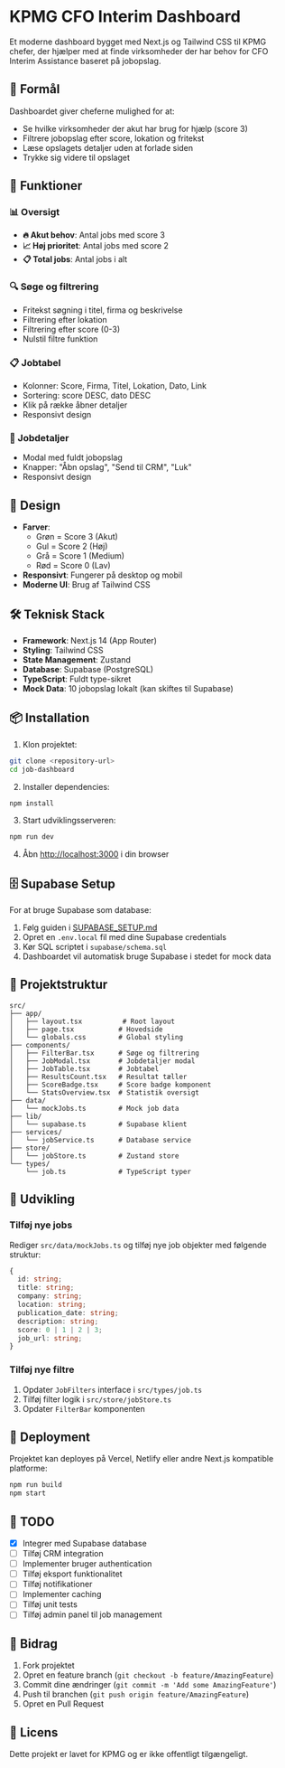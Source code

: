 # KPMG CFO Interim Dashboard

Et moderne dashboard bygget med Next.js og Tailwind CSS til KPMG chefer, der hjælper med at finde virksomheder der har behov for CFO Interim Assistance baseret på jobopslag.

## 🎯 Formål

Dashboardet giver cheferne mulighed for at:
- Se hvilke virksomheder der akut har brug for hjælp (score 3)
- Filtrere jobopslag efter score, lokation og fritekst
- Læse opslagets detaljer uden at forlade siden
- Trykke sig videre til opslaget

## 🚀 Funktioner

### 📊 Oversigt
- **🔥 Akut behov**: Antal jobs med score 3
- **📈 Høj prioritet**: Antal jobs med score 2  
- **📋 Total jobs**: Antal jobs i alt

### 🔍 Søge og filtrering
- Fritekst søgning i titel, firma og beskrivelse
- Filtrering efter lokation
- Filtrering efter score (0-3)
- Nulstil filtre funktion

### 📋 Jobtabel
- Kolonner: Score, Firma, Titel, Lokation, Dato, Link
- Sortering: score DESC, dato DESC
- Klik på række åbner detaljer
- Responsivt design

### 📝 Jobdetaljer
- Modal med fuldt jobopslag
- Knapper: "Åbn opslag", "Send til CRM", "Luk"
- Responsivt design

## 🎨 Design

- **Farver**: 
  - Grøn = Score 3 (Akut)
  - Gul = Score 2 (Høj)
  - Grå = Score 1 (Medium)
  - Rød = Score 0 (Lav)
- **Responsivt**: Fungerer på desktop og mobil
- **Moderne UI**: Brug af Tailwind CSS

## 🛠️ Teknisk Stack

- **Framework**: Next.js 14 (App Router)
- **Styling**: Tailwind CSS
- **State Management**: Zustand
- **Database**: Supabase (PostgreSQL)
- **TypeScript**: Fuldt type-sikret
- **Mock Data**: 10 jobopslag lokalt (kan skiftes til Supabase)

## 📦 Installation

1. Klon projektet:
```bash
git clone <repository-url>
cd job-dashboard
```

2. Installer dependencies:
```bash
npm install
```

3. Start udviklingsserveren:
```bash
npm run dev
```

4. Åbn [http://localhost:3000](http://localhost:3000) i din browser

## 🗄️ Supabase Setup

For at bruge Supabase som database:

1. Følg guiden i [SUPABASE_SETUP.md](./SUPABASE_SETUP.md)
2. Opret en `.env.local` fil med dine Supabase credentials
3. Kør SQL scriptet i `supabase/schema.sql`
4. Dashboardet vil automatisk bruge Supabase i stedet for mock data

## 📁 Projektstruktur

```
src/
├── app/
│   ├── layout.tsx          # Root layout
│   ├── page.tsx           # Hovedside
│   └── globals.css        # Global styling
├── components/
│   ├── FilterBar.tsx      # Søge og filtrering
│   ├── JobModal.tsx       # Jobdetaljer modal
│   ├── JobTable.tsx       # Jobtabel
│   ├── ResultsCount.tsx   # Resultat tæller
│   ├── ScoreBadge.tsx     # Score badge komponent
│   └── StatsOverview.tsx  # Statistik oversigt
├── data/
│   └── mockJobs.ts        # Mock job data
├── lib/
│   └── supabase.ts        # Supabase klient
├── services/
│   └── jobService.ts      # Database service
├── store/
│   └── jobStore.ts        # Zustand store
└── types/
    └── job.ts             # TypeScript typer
```

## 🔧 Udvikling

### Tilføj nye jobs
Rediger `src/data/mockJobs.ts` og tilføj nye job objekter med følgende struktur:

```typescript
{
  id: string;
  title: string;
  company: string;
  location: string;
  publication_date: string;
  description: string;
  score: 0 | 1 | 2 | 3;
  job_url: string;
}
```

### Tilføj nye filtre
1. Opdater `JobFilters` interface i `src/types/job.ts`
2. Tilføj filter logik i `src/store/jobStore.ts`
3. Opdater `FilterBar` komponenten

## 🚀 Deployment

Projektet kan deployes på Vercel, Netlify eller andre Next.js kompatible platforme:

```bash
npm run build
npm start
```

## 📝 TODO

- [x] Integrer med Supabase database
- [ ] Tilføj CRM integration
- [ ] Implementer bruger authentication
- [ ] Tilføj eksport funktionalitet
- [ ] Tilføj notifikationer
- [ ] Implementer caching
- [ ] Tilføj unit tests
- [ ] Tilføj admin panel til job management

## 🤝 Bidrag

1. Fork projektet
2. Opret en feature branch (`git checkout -b feature/AmazingFeature`)
3. Commit dine ændringer (`git commit -m 'Add some AmazingFeature'`)
4. Push til branchen (`git push origin feature/AmazingFeature`)
5. Opret en Pull Request

## 📄 Licens

Dette projekt er lavet for KPMG og er ikke offentligt tilgængeligt.
